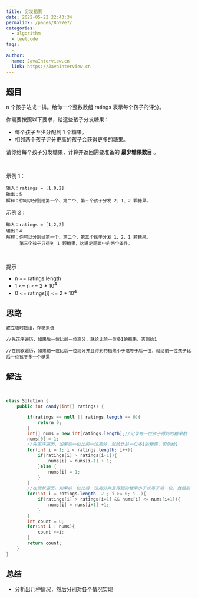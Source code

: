 ```yaml
---
title: 分发糖果
date: 2022-05-22 22:43:34
permalink: /pages/8b97e7/
categories:
  - algorithm
  - leetcode
tags:
  - 
author: 
  name: JavaInterview.cn
  link: https://JavaInterview.cn
---
```



## 题目
n 个孩子站成一排。给你一个整数数组 ratings 表示每个孩子的评分。

你需要按照以下要求，给这些孩子分发糖果：

- 每个孩子至少分配到 1 个糖果。
- 相邻两个孩子评分更高的孩子会获得更多的糖果。

请你给每个孩子分发糖果，计算并返回需要准备的 **最少糖果数目** 。

 

示例 1：

    输入：ratings = [1,0,2]
    输出：5
    解释：你可以分别给第一个、第二个、第三个孩子分发 2、1、2 颗糖果。
示例 2：

    输入：ratings = [1,2,2]
    输出：4
    解释：你可以分别给第一个、第二个、第三个孩子分发 1、2、1 颗糖果。
         第三个孩子只得到 1 颗糖果，这满足题面中的两个条件。
 

提示：

- n == ratings.length
- 1 <= n <= 2 * 10<sup>4</sup>
- 0 <= ratings[i] <= 2 * 10<sup>4</sup>



## 思路

    建立临时数组，存糖果值
    
    //先正序遍历，如果后一位比前一位高分，就给比前一位多1的糖果，否则给1
    
    //在倒叙遍历，如果前一位比后一位高分并且得到的糖果小于或等于后一位，就给前一位孩子比后一位孩子多一个糖果

## 解法
```java


class Solution {
    public int candy(int[] ratings) {

        if(ratings == null || ratings.length == 0){
            return 0;
        }
        int[] nums = new int[ratings.length];//记录每一位孩子得到的糖果数
        nums[0] = 1;
        //先正序遍历，如果后一位比前一位高分，就给比前一位多1的糖果，否则给1
        for(int i = 1; i < ratings.length; i++){
            if(ratings[i] > ratings[i-1]){
                nums[i] = nums[i-1] + 1;        
            }else {
                nums[i] = 1;
            }
        }
        //在倒叙遍历，如果前一位比后一位高分并且得到的糖果小于或等于后一位，就给前一位孩子比后一位孩子多一个糖果
        for(int i = ratings.length -2 ; i >= 0; i--){
            if(ratings[i] > ratings[i+1] && nums[i] <= nums[i+1]){
                nums[i] = nums[i+1] +1;
            }
        }
        int count = 0;
        for(int i : nums){
            count +=i;
        }
        return count;
    }
}
```

## 总结

- 分析出几种情况，然后分别对各个情况实现 
